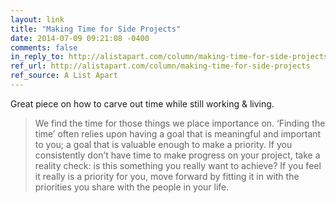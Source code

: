 ```yaml
---
layout: link
title: "Making Time for Side Projects"
date: 2014-07-09 09:21:08 -0400
comments: false
in_reply_to: http://alistapart.com/column/making-time-for-side-projects
ref_url: http://alistapart.com/column/making-time-for-side-projects
ref_source: A List Apart
---
```


Great piece on how to carve out time while still working & living.

> We find the time for those things we place importance on. ‘Finding the time’ often relies upon having a goal that is meaningful and important to you; a goal that is valuable enough to make a priority. If you consistently don’t have time to make progress on your project, take a reality check: is this something you really want to achieve? If you feel it really is a priority for you, move forward by fitting it in with the priorities you share with the people in your life.
